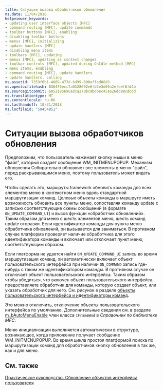 ```yaml
---
title: Ситуации вызова обработчиков обновления
ms.date: 11/04/2016
helpviewer_keywords:
- updating user interface objects [MFC]
- command routing [MFC], update commands
- toolbar buttons [MFC], enabling
- disabling toolbar buttons
- menus [MFC], initializing
- update handlers [MFC]
- disabling menu items
- toolbars [MFC], updating
- menus [MFC], updating as context changes
- toolbar controls [MFC], updated during OnIdle method [MFC]
- menu items, enabling
- command routing [MFC], update handlers
- update handlers, calling
ms.assetid: 7359f6b1-4669-477d-bd99-690affed08d9
ms.openlocfilehash: 036476ecc7a0528692e6fd3e3d69a2efeef6fd4b
ms.sourcegitcommit: 6052185696adca270bc9bdbec45a626dd89cdcdd
ms.translationtype: MT
ms.contentlocale: ru-RU
ms.lasthandoff: 10/31/2018
ms.locfileid: "50454851"
---
```

# <a name="when-update-handlers-are-called"></a>Ситуации вызова обработчиков обновления

Предположим, что пользователь нажимает кнопку мыши в меню "файл", который создает сообщение WM_INITMENUPOPUP. Механизм обновления Собирательно обновляет все элементы в меню "файл", перед раскрывающимся меню, поэтому пользователь может видеть его.

Чтобы сделать это, маршруты framework обновить команды для всех элементов меню в контекстном меню вдоль стандартной маршрутизации команд. Целевые объекты команды в маршруте иметь возможность обновить все пункты меню, сопоставляя команду update с записью соответствующие схемы сообщений (в формате `ON_UPDATE_COMMAND_UI`) и вызов функции «обработчик обновлений». Таким образом для меню с шесть элементов меню, шесть команд update отправки. Если идентификатор команды для пункта меню обработчика обновлений, он вызывается для заниматься. В противном случае платформа проверяет наличие обработчика для этого идентификатора команды и включает или отключает пункт меню, соответствующим образом.

Если платформа не удается найти `ON_UPDATE_COMMAND_UI` запись во время маршрутизации команд, он автоматически включает объект пользовательского интерфейса при наличии `ON_COMMAND` запись где-нибудь с таким же идентификатором команды. В противном случае он отключает объект пользовательского интерфейса. Таким образом чтобы убедиться, что включен объект пользовательского интерфейса, предоставляете обработчик для команды, которую создает объект, или указать обработчик для него. См. рисунок в разделе [объекты пользовательского интерфейса и идентификаторы команд](../mfc/user-interface-objects-and-command-ids.md).

Это можно отключить, отключение объекты пользовательского интерфейса по умолчанию. Дополнительные сведения см. в разделе [m_bAutoMenuEnable](../mfc/reference/cframewnd-class.md#m_bautomenuenable) член класса `CFrameWnd` в *Справочник по библиотеке MFC*.

Меню инициализации выполняется автоматически в структуре, возникающее, когда приложение получает сообщение WM_INITMENUPOPUP. Во время цикла простоя платформой поиска по маршрутизации команд для обработчиков кнопку обновления в так же, как и для меню.

## <a name="see-also"></a>См. также

[Практическое руководство. Обновление объектов интерфейса пользователя](../mfc/how-to-update-user-interface-objects.md)

